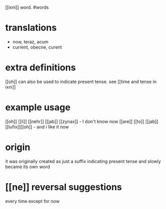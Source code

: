 [[ixni]] word.
#words
# translations
- now, teraz, acum
- current, obecne, curent
# extra definitions
[[oh]] can also be used to indicate present tense. see [[time and tense in ixni]]
# example usage
[[oh]] [[li]] [[nehr]] [[jab]] [[zynax]] - I don't know now
[[are]] [[to]] [[jab]] [[lufix]][[oh]] - and i like it now
# origin
it was originally created as just a suffix indicating present tense and slowly became its own word
# [[ne]] reversal suggestions 
every time except for now